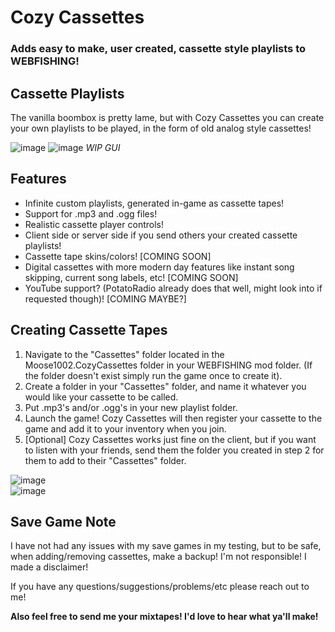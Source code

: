 # Cozy Cassettes
### Adds easy to make, user created, cassette style playlists to WEBFISHING!

## Cassette Playlists
The vanilla boombox is pretty lame, but with Cozy Cassettes you can create your own playlists to be played, in the form of old analog style cassettes!

![image](https://github.com/user-attachments/assets/7df1a58b-c41b-4cf1-b84f-7615e63eec68)
![image](https://github.com/user-attachments/assets/2ec931a4-77c8-4eac-a47b-d3c3b256faf3)
*WIP GUI*

## Features
* Infinite custom playlists, generated in-game as cassette tapes!
* Support for .mp3 and .ogg files!
* Realistic cassette player controls!
* Client side or server side if you send others your created cassette playlists!
* Cassette tape skins/colors! [COMING SOON]
* Digital cassettes with more modern day features like instant song skipping, current song labels, etc! [COMING SOON]
* YouTube support? (PotatoRadio already does that well, might look into if requested though)! [COMING MAYBE?]

## Creating Cassette Tapes
1. Navigate to the "Cassettes" folder located in the Moose1002.CozyCassettes folder in your WEBFISHING mod folder. (If the folder doesn't exist simply run the game once to create it).
2. Create a folder in your "Cassettes" folder, and name it whatever you would like your cassette to be called.
3. Put .mp3's and/or .ogg's in your new playlist folder.
4. Launch the game! Cozy Cassettes will then register your cassette to the game and add it to your inventory when you join.
5. [Optional] Cozy Cassettes works just fine on the client, but if you want to listen with your friends, send them the folder you created in step 2 for them to add to their "Cassettes" folder.

![image](https://github.com/user-attachments/assets/e8df11a6-018e-438c-941b-3b162d651685)   
![image](https://github.com/user-attachments/assets/b5a83bc5-736f-4c19-8066-8c9e5605a3c9)


## Save Game Note
I have not had any issues with my save games in my testing, but to be safe, when adding/removing cassettes, make a backup!
I'm not responsible! I made a disclaimer!

If you have any questions/suggestions/problems/etc please reach out to me!

**Also feel free to send me your mixtapes! I'd love to hear what ya'll make!**

